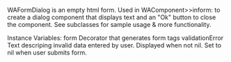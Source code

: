 WAFormDialog is an empty html form. Used in WAComponent>>inform: to create a dialog component that displays text and an "Ok" button to close the component. See subclasses for sample usage & more functionality.

Instance Variables:
	form	<WAFormDecoration> Decorator that generates form tags
	validationError	<String>	Text descriping invalid data entered by user. Displayed when not nil. Set to nil when user submits form.
